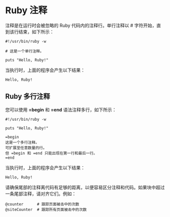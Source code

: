 # Ruby 注释

注释是在运行时会被忽略的 Ruby 代码内的注释行。单行注释以 # 字符开始，直到该行结束，如下所示：

```
#!/usr/bin/ruby -w

# 这是一个单行注释。

puts "Hello, Ruby!"
```

当执行时，上面的程序会产生以下结果：

```
Hello, Ruby!
```

## Ruby 多行注释

您可以使用 **=begin** 和 **=end** 语法注释多行，如下所示：

```
#!/usr/bin/ruby -w

puts "Hello, Ruby!"

=begin
这是一个多行注释。
可扩展至任意数量的行。
但 =begin 和 =end 只能出现在第一行和最后一行。 
=end
```

当执行时，上面的程序会产生以下结果：

```
Hello, Ruby!
```

请确保尾部的注释离代码有足够的距离，以便容易区分注释和代码。如果块中超过一条尾部注释，请对齐它们。例如：

```
@counter      # 跟踪页面被击中的次数
@siteCounter  # 跟踪所有页面被击中的次数
```